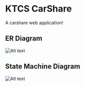 # KTCS CarShare
A carshare web application!

## ER Diagram
![Alt text](http://i.imgur.com/cuNquvP.png "ER Diagram")


## State Machine Diagram
![Alt text](http://i.imgur.com/tyy0HhF.png "State Diagram")
